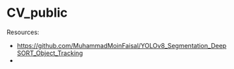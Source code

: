 # CV_public


Resources: 
- https://github.com/MuhammadMoinFaisal/YOLOv8_Segmentation_DeepSORT_Object_Tracking
- 
